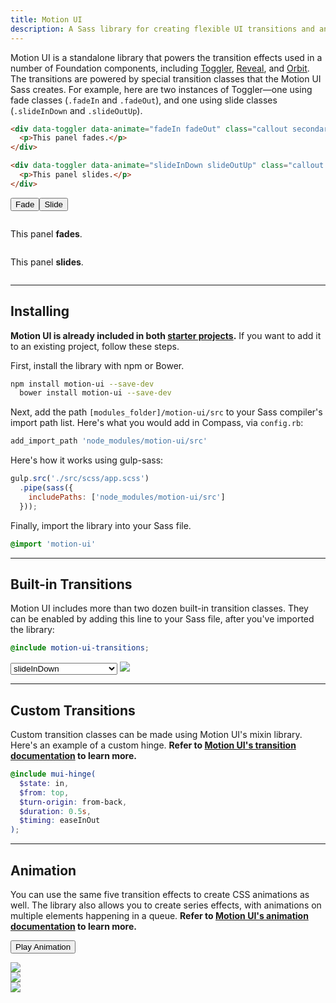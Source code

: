 ```yaml
---
title: Motion UI
description: A Sass library for creating flexible UI transitions and animations.
---
```


Motion UI is a standalone library that powers the transition effects used in a number of Foundation components, including [Toggler](toggler.html), [Reveal](reveal.html), and [Orbit](orbit.html). The transitions are powered by special transition classes that the Motion UI Sass creates. For example, here are two instances of Toggler&mdash;one using fade classes (`.fadeIn` and `.fadeOut`), and one using slide classes (`.slideInDown` and `.slideOutUp`).

```html
<div data-toggler data-animate="fadeIn fadeOut" class="callout secondary">
  <p>This panel fades.</p>
</div>

<div data-toggler data-animate="slideInDown slideOutUp" class="callout secondary">
  <p>This panel slides.</p>
</div>
```

<button type="button" class="button" data-toggle="motion-example-1">Fade</button><button type="button" class="button" data-toggle="motion-example-2">Slide</button>
<div class="row">
  <div class="small-6 columns">
    <div data-toggler data-animate="fadeIn fadeOut" class="callout secondary ease" id="motion-example-1">
      <p>This panel <strong>fades</strong>.</p>
    </div>
  </div>
  <div class="small-6 columns">
    <div data-toggler data-animate="slideInDown slideOutUp" class="callout secondary ease" id="motion-example-2">
      <p>This panel <strong>slides</strong>.</p>
    </div>
  </div>
</div>

---

## Installing

**Motion UI is already included in both [starter projects](starter-projects.html).** If you want to add it to an existing project, follow these steps.

First, install the library with npm or Bower.

```bash
npm install motion-ui --save-dev
  bower install motion-ui --save-dev
```

Next, add the path `[modules_folder]/motion-ui/src` to your Sass compiler's import path list. Here's what you would add in Compass, via `config.rb`:

```ruby
add_import_path 'node_modules/motion-ui/src'
```

Here's how it works using gulp-sass:

```js
gulp.src('./src/scss/app.scss')
  .pipe(sass({
    includePaths: ['node_modules/motion-ui/src']
  }));
```

Finally, import the library into your Sass file.

```scss
@import 'motion-ui'
```

---

## Built-in Transitions

Motion UI includes more than two dozen built-in transition classes. They can be enabled by adding this line to your Sass file, after you've imported the library:

```scss
@include motion-ui-transitions;
```

<div>
  <select name="docs-transitions" class="docs-transitions">
    <optgroup label="Slide">
      <option value="slideInDown">slideInDown</option>
      <option value="slideInLeft">slideInLeft</option>
      <option value="slideInUp">slideInUp</option>
      <option value="slideInRight">slideInRight</option>
      <option value="slideOutDown">slideOutDown</option>
      <option value="slideOutLeft">slideOutLeft</option>
      <option value="slideOutUp">slideOutUp</option>
      <option value="slideOutRight">slideOutRight</option>
    </optgroup>
    <optgroup label="Fade">
      <option value="fadeIn">fadeIn</option>
      <option value="fadeOut">fadeOut</option>
    </optgroup>
    <optgroup label="Hinge">
      <option value="hingeInFromTop">hingeInFromTop</option>
      <option value="hingeInFromRight">hingeInFromRight</option>
      <option value="hingeInFromBottom">hingeInFromBottom</option>
      <option value="hingeInFromLeft">hingeInFromLeft</option>
      <option value="hingeInFromMiddleX">hingeInFromMiddleX</option>
      <option value="hingeInFromMiddleY">hingeInFromMiddleY</option>
      <option value="hingeOutFromTop">hingeOutFromTop</option>
      <option value="hingeOutFromRight">hingeOutFromRight</option>
      <option value="hingeOutFromBottom">hingeOutFromBottom</option>
      <option value="hingeOutFromLeft">hingeOutFromLeft</option>
      <option value="hingeOutFromMiddleX">hingeOutFromMiddleX</option>
      <option value="hingeOutFromMiddleY">hingeOutFromMiddleY</option>
    </optgroup>
    <optgroup label="Scale">
      <option value="scaleInUp">scaleInUp</option>
      <option value="scaleInDown">scaleInDown</option>
      <option value="scaleOutUp">scaleOutUp</option>
      <option value="scaleOutDown">scaleOutDown</option>
    </optgroup>
    <optgroup label="Spin">
      <option value="spinIn">spinIn</option>
      <option value="spinOut">spinOut</option>
      <option value="spinInCCW">spinInCCW</option>
      <option value="spinOutCCW">spinOutCCW</option>
    </optgroup>
  </select>
  <img src="assets/img/voyager.jpg" class="docs-transition-demo">
</div>

---

## Custom Transitions

Custom transition classes can be made using Motion UI's mixin library. Here's an example of a custom hinge. **Refer to [Motion UI's transition documentation](https://github.com/zurb/motion-ui/blob/master/docs/transitions.md) to learn more.**

```scss
@include mui-hinge(
  $state: in,
  $from: top,
  $turn-origin: from-back,
  $duration: 0.5s,
  $timing: easeInOut
);
```

---

## Animation

You can use the same five transition effects to create CSS animations as well. The library also allows you to create series effects, with animations on multiple elements happening in a queue. **Refer to [Motion UI's animation documentation](https://github.com/zurb/motion-ui/blob/master/docs/animations.md) to learn more.**

<button type="button" class="button" data-docs-example-series>Play Animation</button>
<div class="row" id="series-example">
  <div class="small-4 columns">
    <img src="//placekitten.com/101/101" class="thumbnail" id="series-example-1">
  </div>
  <div class="small-4 columns">
    <img src="//placekitten.com/101/101" class="thumbnail" id="series-example-2">
  </div>
  <div class="small-4 columns">
    <img src="//placekitten.com/101/101" class="thumbnail" id="series-example-3">
  </div>
</div>
